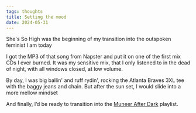 ```yaml
---
tags: thoughts
title: Setting the mood
date: 2024-05-31
---
```


She's So High was the beginning of my transition into the outspoken feminist I am today

I got the MP3 of that song from Napster and put it on one of the first mix CDs I ever burned. It was my sensitive mix, that I only listened to in the dead of night, with all windows closed, at low volume.

By day, I was big ballin' and ruff rydin', rocking the Atlanta Braves 3XL tee with the baggy jeans and chain. But after the sun set, I would slide into a more mellow mindset

And finally, I’d be ready to transition into the [Muneer After Dark](https://open.spotify.com/playlist/0zmu0TKFcGQD2ssDolY8GU?si=InatFdtyR7S4DRhuGO40oQ&pi=u-zYJkfaHaTluo) playlist.

